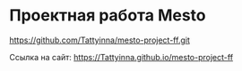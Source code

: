 # Проектная работа Mesto
https://github.com/Tattyinna/mesto-project-ff.git

Ссылка на сайт:
https://Tattyinna.github.io/mesto-project-ff